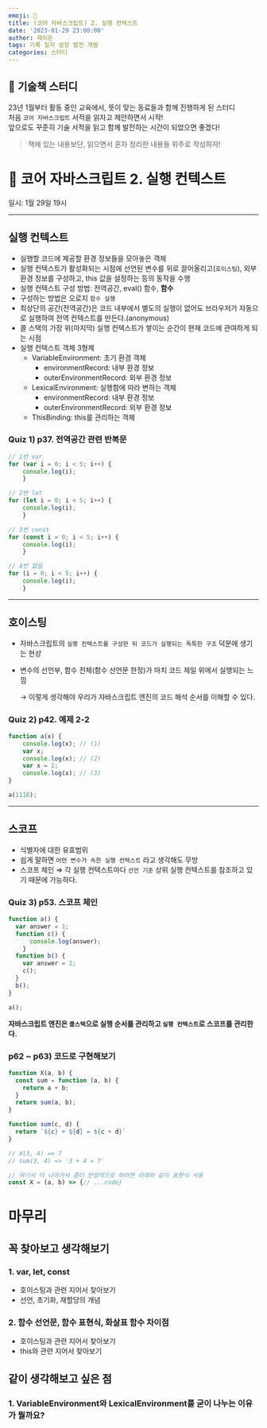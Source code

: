 ```yaml
---
emoji: 🏀
title: (코어 자바스크립트) 2. 실행 컨텍스트
date: '2023-01-29 23:00:00'
author: 제이든
tags: 기록 일지 성장 발전 개발
categories: 스터디
---
```


## 🏀 기술책 스터디

23년 1월부터 활동 중인 교육에서, 뜻이 맞는 동료들과 함께 진행하게 된 스터디<br/>
처음 `코어 자바스크립트` 서적을 읽자고 제안하면서 시작!<br/>
앞으로도 꾸준히 기술 서적을 읽고 함께 발전하는 시간이 되었으면 좋겠다!

> 책에 있는 내용보단, 읽으면서 혼자 정리한 내용들 위주로 작성하자!

# 🏅 코어 자바스크립트 2. 실행 컨텍스트

일시: 1월 29일 19시

---

## 실행 컨텍스트

- 실행할 코드에 제공할 환경 정보들을 모아놓은 객체
- 실행 컨텍스트가 활성화되는 시점에 선언된 변수를 위로 끌어올리고(`호이스팅`), 외부 환경 정보를 구성하고, this 값을 설정하는 등의 동작을 수행
- 실행 컨텍스트 구성 방법: 전역공간, eval() 함수, **함수**
- 구성하는 방법은 오로지 `함수 실행`
- 최상단의 공간(전역공간)은 코드 내부에서 별도의 실행이 없어도 브라우저가 자동으로 실행하여 전역 컨텍스트를 만든다.(anonymous)
- 콜 스택의 가장 위(마지막) 실행 컨텍스트가 쌓이는 순간이 현재 코드에 관여하게 되는 시점
- 실행 컨텍스트 객체 3형제
  - VariableEnvironment: 초기 환경 객체
    - environmentRecord: 내부 환경 정보
    - outerEnvironmentRecord: 외부 환경 정보
  - LexicalEnvironment: 실행함에 따라 변하는 객체
    - environmentRecord: 내부 환경 정보
    - outerEnvironmentRecord: 외부 환경 정보
  - ThisBinding: this를 관리하는 객체

### Quiz 1) p37. 전역공간 관련 반복문

```jsx
// 1번 var
for (var i = 0; i < 5; i++) {
	console.log(i);
	}

// 2번 let
for (let i = 0; i < 5; i++) {
	console.log(i);
	}

// 3번 const
for (const i = 0; i < 5; i++) {
	console.log(i);
	}

// 4번 없음
for (i = 0; i < 5; i++) {
	console.log(i);
	}
```

---

## 호이스팅

- 자바스크립트의 `실행 컨텍스트를 구성한 뒤 코드가 실행되는 독특한 구조` 덕분에 생기는 현상
- 변수의 선언부, 함수 전체(함수 선언문 한정)가 마치 코드 제일 위에서 실행되는 느낌

  → 이렇게 생각해야 우리가 자바스크립트 엔진의 코드 해석 순서를 이해할 수 있다.


### Quiz 2) p42. 예제 2-2

```jsx
function a(x) {
	console.log(x); // (1)
	var x;
	console.log(x); // (2)
	var x = 2;
	console.log(x); // (3)
}

a(1116);
```

---

## 스코프

- 식별자에 대한 유효범위
- 쉽게 말하면 `어떤 변수가 속한 실행 컨텍스트` 라고 생각해도 무방
- 스코프 체인 ⇒ 각 실행 컨텍스트마다 `선언 기준` 상위 실행 컨텍스트를 참조하고 있기 때문에 가능하다.

### Quiz 3) p53. 스코프 체인

```jsx
function a() {
  var answer = 1;
  function c() {
      console.log(answer);
    }
  function b() {
    var answer = 2;
    c();
  }
  b();
}

a();
```

**자바스크립트 엔진은 `콜스택`으로 실행 순서를 관리하고 `실행 컨텍스트`로 스코프를 관리한다.**

### p62 ~ p63) 코드로 구현해보기

```jsx
function X(a, b) {
  const sum = function (a, b) {
    return a + b;
  }
  return sum(a, b);
}

function sum(c, d) {
  return `${c} + ${d} = ${c + d}`
}

// X(3, 4) => 7
// sum(3, 4) => '3 + 4 = 7'

// 여기서 더 나아가서 좀더 안정적으로 하려면 아래와 같이 표현식 사용
const X = (a, b) => {// ...code}
```

# 마무리

## 꼭 찾아보고 생각해보기

### 1. var, let, const

- 호이스팅과 관련 지어서 찾아보기
- 선언, 초기화, 재할당의 개념

### 2. 함수 선언문, 함수 표현식, 화살표 함수 차이점

- 호이스팅과 관련 지어서 찾아보기
- this와 관련 지어서 찾아보기

## 같이 생각해보고 싶은 점

### 1. VariableEnvironment와 LexicalEnvironment를 굳이 나누는 이유가 뭘까요?

```toc

```